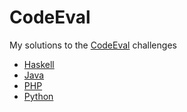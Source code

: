 CodeEval
========

My solutions to the [CodeEval](http://www.codeeval.com/) challenges

* [Haskell](https://github.com/jonyamo/CodeEval/tree/master/haskell)
* [Java](https://github.com/jonyamo/CodeEval/tree/master/java)
* [PHP](https://github.com/jonyamo/CodeEval/tree/master/php)
* [Python](https://github.com/jonyamo/CodeEval/tree/master/python)
